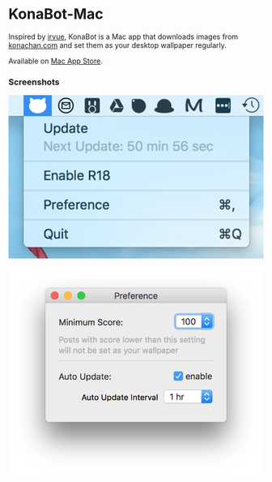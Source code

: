 # KonaBot-Mac

Inspired by [irvue](https://itunes.apple.com/us/app/irvue-unsplash-wallpapers/id1039633667?mt=12), KonaBot is a Mac app that downloads images from [konachan.com](http://www.konachan.com) and set them as your desktop wallpaper regularly.

Available on [Mac App Store](https://itunes.apple.com/hk/app/konabot/id1170594423?mt=12).

### Screenshots

![](img/menu.png)

![](img/preference.png)
